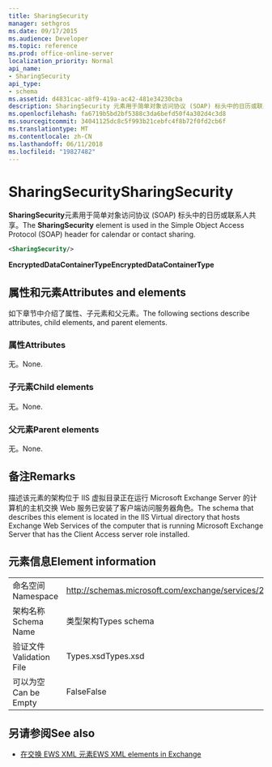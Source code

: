 ```yaml
---
title: SharingSecurity
manager: sethgros
ms.date: 09/17/2015
ms.audience: Developer
ms.topic: reference
ms.prod: office-online-server
localization_priority: Normal
api_name:
- SharingSecurity
api_type:
- schema
ms.assetid: d4831cac-a8f9-419a-ac42-481e34230cba
description: SharingSecurity 元素用于简单对象访问协议 (SOAP) 标头中的日历或联系人共享。
ms.openlocfilehash: fa6719b5bd2bf5388c3da6befd50f4a302d4c3d8
ms.sourcegitcommit: 34041125dc8c5f993b21cebfc4f8b72f0fd2cb6f
ms.translationtype: MT
ms.contentlocale: zh-CN
ms.lasthandoff: 06/11/2018
ms.locfileid: "19827482"
---
```

# <a name="sharingsecurity"></a><span data-ttu-id="00740-103">SharingSecurity</span><span class="sxs-lookup"><span data-stu-id="00740-103">SharingSecurity</span></span>

<span data-ttu-id="00740-104">**SharingSecurity**元素用于简单对象访问协议 (SOAP) 标头中的日历或联系人共享。</span><span class="sxs-lookup"><span data-stu-id="00740-104">The **SharingSecurity** element is used in the Simple Object Access Protocol (SOAP) header for calendar or contact sharing.</span></span> 
  
```xml
<SharingSecurity/>
```

 <span data-ttu-id="00740-105">**EncryptedDataContainerType**</span><span class="sxs-lookup"><span data-stu-id="00740-105">**EncryptedDataContainerType**</span></span>
## <a name="attributes-and-elements"></a><span data-ttu-id="00740-106">属性和元素</span><span class="sxs-lookup"><span data-stu-id="00740-106">Attributes and elements</span></span>

<span data-ttu-id="00740-107">如下章节中介绍了属性、子元素和父元素。</span><span class="sxs-lookup"><span data-stu-id="00740-107">The following sections describe attributes, child elements, and parent elements.</span></span>
  
### <a name="attributes"></a><span data-ttu-id="00740-108">属性</span><span class="sxs-lookup"><span data-stu-id="00740-108">Attributes</span></span>

<span data-ttu-id="00740-109">无。</span><span class="sxs-lookup"><span data-stu-id="00740-109">None.</span></span>
  
### <a name="child-elements"></a><span data-ttu-id="00740-110">子元素</span><span class="sxs-lookup"><span data-stu-id="00740-110">Child elements</span></span>

<span data-ttu-id="00740-111">无。</span><span class="sxs-lookup"><span data-stu-id="00740-111">None.</span></span>
  
### <a name="parent-elements"></a><span data-ttu-id="00740-112">父元素</span><span class="sxs-lookup"><span data-stu-id="00740-112">Parent elements</span></span>

<span data-ttu-id="00740-113">无。</span><span class="sxs-lookup"><span data-stu-id="00740-113">None.</span></span>
  
## <a name="remarks"></a><span data-ttu-id="00740-114">备注</span><span class="sxs-lookup"><span data-stu-id="00740-114">Remarks</span></span>

<span data-ttu-id="00740-115">描述该元素的架构位于 IIS 虚拟目录正在运行 Microsoft Exchange Server 的计算机的主机交换 Web 服务已安装了客户端访问服务器角色。</span><span class="sxs-lookup"><span data-stu-id="00740-115">The schema that describes this element is located in the IIS Virtual directory that hosts Exchange Web Services of the computer that is running Microsoft Exchange Server that has the Client Access server role installed.</span></span>
  
## <a name="element-information"></a><span data-ttu-id="00740-116">元素信息</span><span class="sxs-lookup"><span data-stu-id="00740-116">Element information</span></span>

|||
|:-----|:-----|
|<span data-ttu-id="00740-117">命名空间</span><span class="sxs-lookup"><span data-stu-id="00740-117">Namespace</span></span>  <br/> |http://schemas.microsoft.com/exchange/services/2006/types  <br/> |
|<span data-ttu-id="00740-118">架构名称</span><span class="sxs-lookup"><span data-stu-id="00740-118">Schema Name</span></span>  <br/> |<span data-ttu-id="00740-119">类型架构</span><span class="sxs-lookup"><span data-stu-id="00740-119">Types schema</span></span>  <br/> |
|<span data-ttu-id="00740-120">验证文件</span><span class="sxs-lookup"><span data-stu-id="00740-120">Validation File</span></span>  <br/> |<span data-ttu-id="00740-121">Types.xsd</span><span class="sxs-lookup"><span data-stu-id="00740-121">Types.xsd</span></span>  <br/> |
|<span data-ttu-id="00740-122">可以为空</span><span class="sxs-lookup"><span data-stu-id="00740-122">Can be Empty</span></span>  <br/> |<span data-ttu-id="00740-123">False</span><span class="sxs-lookup"><span data-stu-id="00740-123">False</span></span>  <br/> |
   
## <a name="see-also"></a><span data-ttu-id="00740-124">另请参阅</span><span class="sxs-lookup"><span data-stu-id="00740-124">See also</span></span>



- [<span data-ttu-id="00740-125">在交换 EWS XML 元素</span><span class="sxs-lookup"><span data-stu-id="00740-125">EWS XML elements in Exchange</span></span>](ews-xml-elements-in-exchange.md)

